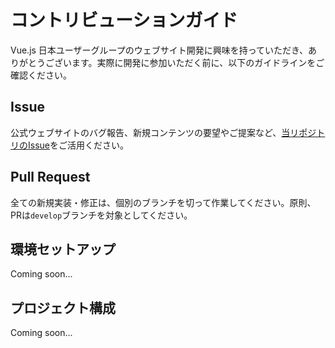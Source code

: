 # コントリビューションガイド

Vue.js 日本ユーザーグループのウェブサイト開発に興味を持っていただき、ありがとうございます。実際に開発に参加いただく前に、以下のガイドラインをご確認ください。

## Issue

公式ウェブサイトのバグ報告、新規コンテンツの要望やご提案など、[当リポジトリのIssue](https://github.com/vuejs-jp/home/issues)をご活用ください。

## Pull Request

全ての新規実装・修正は、個別のブランチを切って作業してください。原則、PRは`develop`ブランチを対象としてください。

## 環境セットアップ

Coming soon...

## プロジェクト構成

Coming soon...
